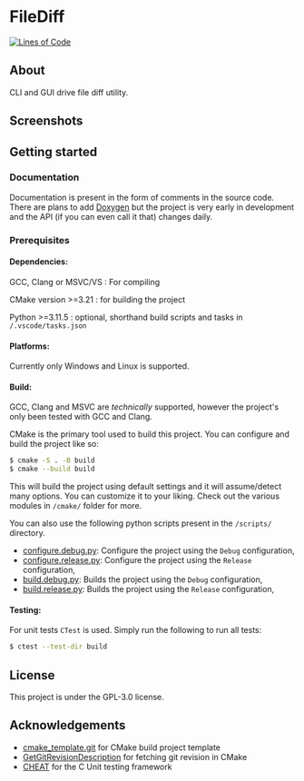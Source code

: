 # FileDiff

[![Lines of Code](https://tokei.rs/b1/github/ClayCore/fileDiff?category=code)](https://github.com/ClayCore/fileDiff)

## About
CLI and GUI drive file diff utility.

## Screenshots

<!-- TODO: Add screenshots -->

## Getting started

### Documentation

Documentation is present in the form of comments in the source code.
There are plans to add [Doxygen](https://www.doxygen.nl/index.html) but the project is very early in development and the API (if you can even call it that) changes daily.

### Prerequisites

#### Dependencies:
GCC, Clang or MSVC/VS
: For compiling

CMake version >=3.21
: for building the project

Python >=3.11.5
: optional, shorthand build scripts and tasks in `/.vscode/tasks.json`

#### Platforms:
Currently only Windows and Linux is supported.

#### Build:
GCC, Clang and MSVC are *technically* supported, however the project's only been tested with GCC and Clang.

CMake is the primary tool used to build this project. You can configure and build the project like so:
```sh
$ cmake -S . -B build
$ cmake --build build
```
This will build the project using default settings and it will assume/detect many options. You can customize it to your liking. Check out the various modules in `/cmake/` folder for more.

You can also use the following python scripts present in the `/scripts/` directory.
 - [configure.debug.py](/scripts/configure.debug.py): Configure the project using the `Debug` configuration,
 - [configure.release.py](/scripts/configure.release.py): Configure the project using the `Release` configuration,
 - [build.debug.py](/scripts/build.debug.py): Builds the project using the `Debug` configuration,
 - [build.release.py](/scripts/build.release.py): Builds the project using the `Release` configuration,

#### Testing:
For unit tests `CTest` is used. Simply run the following to run all tests:
```sh
$ ctest --test-dir build
```

## License

This project is under the GPL-3.0 license.

## Acknowledgements

 - [cmake_template.git](https://github.com/cpp-best-practices/cmake_template) for CMake build project template
 - [GetGitRevisionDescription](https://github.com/rpavlik/cmake-modules/tree/main) for fetching git revision in CMake
 - [CHEAT](https://github.com/Tuplanolla/cheat/tree/master) for the C Unit testing framework
